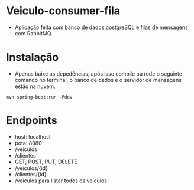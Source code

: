 # Veiculo-consumer-fila
- Aplicação feita com banco de dados postgreSQL e filas de mensagens com RabbitMQ.
# Instalação
- Apenas baixe as depedências, após isso compile ou rode o seguinte comando no terminal, o banco de dados e o servidor de mensagens estão na nuvem.
```
mvn spring-boot:run -Pdev
```
 # Endpoints
 - host: localhost
 - pota: 8080
 - /veiculos
 - /clientes
 - GET, POST, PUT, DELETE
 - /veiculos/{id}
 - /clientes/{id}
 - /veiculos para listar todos os veículos
 
 
